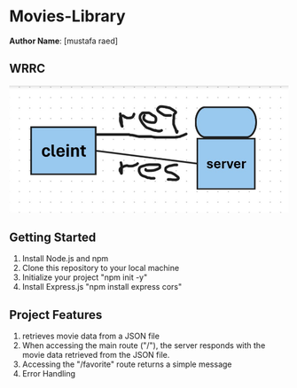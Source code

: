 # Movies-Library
**Author Name**: [mustafa raed]

## WRRC

!["req-res"](./req-res.jpg)


## Getting Started
1. Install Node.js and npm
2. Clone this repository to your local machine
3. Initialize your project  "npm init -y"
4. Install Express.js "npm install express cors"
## Project Features
1.  retrieves movie data from a JSON file 
2. When accessing the main route ("/"), the server responds with the movie data retrieved from the JSON file.
3. Accessing the "/favorite" route returns a simple message
4. Error Handling